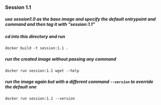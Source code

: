 ### Session 1.1
##### use session1.0 as the base image and specify the default entrypoint and command and then tag it with "session:1.1"

##### cd into this directory and run
```docker build -t session:1.1 .```
##### run the created image without passing any command
```docker run session:1.1 wget --help```
##### run the image again but with a different command ```--version``` to override the default one
```docker run session:1.1 --version```
